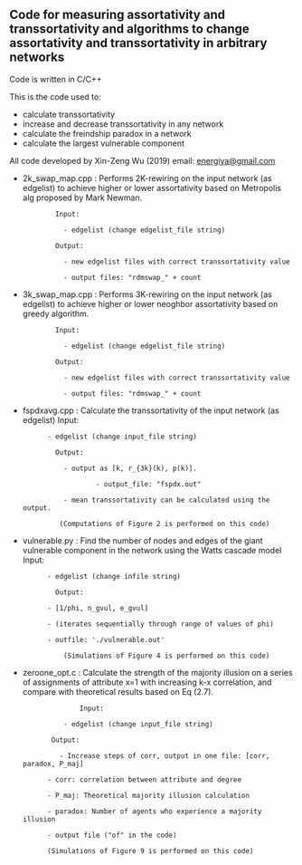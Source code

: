 ## Code for measuring assortativity and transsortativity and algorithms to change assortativity and transsortativity in arbitrary networks

Code is written in C/C++

This is the code used to:
-  calculate transsortativity
-  increase and decrease transsortativity in any network
-  calculate the freindship paradox in a network
-  calculate the largest vulnerable component

All code developed by Xin-Zeng Wu (2019)
email: energiya@gmail.com

- 2k_swap_map.cpp  :  Performs 2K-rewiring on the input network (as edgelist) to achieve higher or lower assortativity based on Metropolis alg proposed by Mark Newman.

		      Input: 
		      
		      	- edgelist (change edgelist_file string)
			
		      Output: 
		      
		        - new edgelist files with correct transsortativity value
			
		        - output files: "rdmswap_" + count

- 3k_swap_map.cpp  :  Performs 3K-rewiring on the input network (as edgelist) to achieve higher or lower neoghbor assortativity based on greedy algorithm.

		      Input: 
		      
		      	- edgelist (change edgelist_file string)
			
		      Output: 
		      
		        - new edgelist files with correct transsortativity value
			
		        - output files: "rdmswap_" + count

- fspdxavg.cpp  :     Calculate the transsortativity of the input network (as edgelist)
		      Input:
		      
		  	- edgelist (change input_file string)
			
		      Output:
		      
		        - output as [k, r_{3k}(k), p(k)]. 
			
                        - output_file: "fspdx.out"
			
		        - mean transsortativity can be calculated using the output. 
			
	 	       (Computations of Figure 2 is performed on this code)

- vulnerable.py  :  Find the number of nodes and edges of the giant vulnerable component in the network using the Watts cascade model
		      Input:
		      
		  	- edgelist (change infile string)
			
		      Output:
		      
			- [1/phi, n_gvul, e_gvul]
			
			- (iterates sequentially through range of values of phi)
			
			- outfile: './vulnerable.out'
			
		        (Simulations of Figure 4 is performed on this code)

- zeroone_opt.c  :  Calculate the strength of the majority illusion on a series of assignments of attribute x=1 with increasing k-x correlation, and compare with theoretical results based on Eq (2.7). 


                    Input: 
		    
		        - edgelist (change input_file string)
			
		     Output:
		     
		       - Increase steps of corr, output in one file: [corr, paradox, P_maj]
			
			- corr: correlation between attribute and degree
			
			- P_maj: Theoretical majority illusion calculation
			
			- paradox: Number of agents who experience a majority illusion
			
			- output file ("of" in the code)
			
			(Simulations of Figure 9 is performed on this code)
